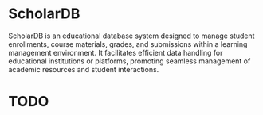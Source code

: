 # ScholarDB
ScholarDB is an educational database system designed to manage student enrollments, course materials, grades, and submissions within a learning management environment. It facilitates efficient data handling for educational institutions or platforms, promoting seamless management of academic resources and student interactions.

# TODO

